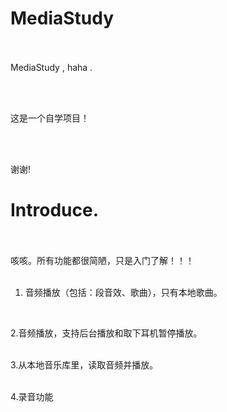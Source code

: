 
# MediaStudy

<br /><br />
MediaStudy , haha .<br />

<br /><br />

这是一个自学项目！<br />

<br /><br />

谢谢!<br />


# Introduce.
<br /><br />
     咳咳。所有功能都很简陋，只是入门了解！！！
<br /><br />
  1. 音频播放（包括：段音效、歌曲），只有本地歌曲。<br />
<br />

  2.音频播放，支持后台播放和取下耳机暂停播放。<br />
<br />

  3.从本地音乐库里，读取音频并播放。<br />
<br />

  4.录音功能


















